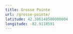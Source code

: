 ```yaml
---
title: Grosse Pointe
url: /grosse-pointe/
latitude: 42.386148500000004
longitude: -82.9118591
---
```

